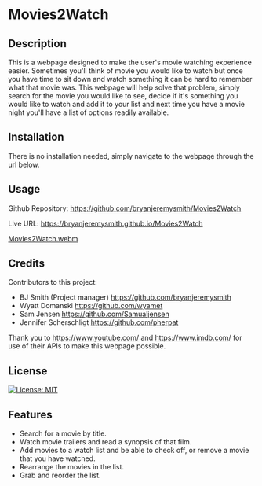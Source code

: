 # Movies2Watch

## Description

This is a webpage designed to make the user's movie watching experience easier. Sometimes you'll think of movie you would like to watch but once you have time to sit down and watch something it can be hard to remember what that movie was. This webpage will help solve that problem, simply search for the movie you would like to see, decide if it's something you would like to watch and add it to your list and next time you have a movie night you'll have a list of options readily available.

## Installation

There is no installation needed, simply navigate to the webpage through the url below.

## Usage

Github Repository: https://github.com/bryanjeremysmith/Movies2Watch

Live URL: https://bryanjeremysmith.github.io/Movies2Watch

[Movies2Watch.webm](https://user-images.githubusercontent.com/113069298/207410259-77ccec3a-2177-4968-a189-953babe61d7a.webm)
    
## Credits

Contributors to this project:

- BJ Smith (Project manager) https://github.com/bryanjeremysmith
- Wyatt Domanski https://github.com/wyamet
- Sam Jensen https://github.com/Samualjensen
- Jennifer Scherschligt https://github.com/pherpat

Thank you to https://www.youtube.com/ and https://www.imdb.com/ for use of their APIs to make this webpage possible.

## License

[![License: MIT](https://img.shields.io/badge/License-MIT-yellow.svg)](https://opensource.org/licenses/MIT)

## Features

- Search for a movie by title.
- Watch movie trailers and read a synopsis of that film.
- Add movies to a watch list and be able to check off, or remove a movie that you have watched.
- Rearrange the movies in the list.
- Grab and reorder the list.
